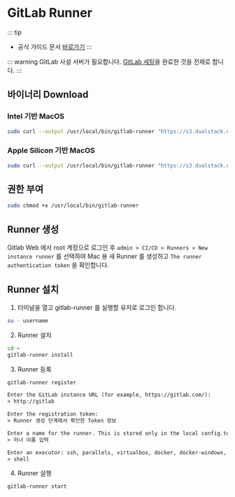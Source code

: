 # GitLab Runner

::: tip
* 공식 가이드 문서 [바로가기](https://docs.gitlab.com/runner/install/osx.html)
:::

::: warning
GitLab 사설 서버가 필요합니다. [GitLab 세팅](./gitlab.md)을 완료한 것을 전재로 합니다.
:::

## 바이너리 Download
### Intel 기반 MacOS
``` bash
sudo curl --output /usr/local/bin/gitlab-runner "https://s3.dualstack.us-east-1.amazonaws.com/gitlab-runner-downloads/latest/binaries/gitlab-runner-darwin-amd64"
```

### Apple Silicon 기반 MacOS
``` bash
sudo curl --output /usr/local/bin/gitlab-runner "https://s3.dualstack.us-east-1.amazonaws.com/gitlab-runner-downloads/latest/binaries/gitlab-runner-darwin-arm64"
```

## 권한 부여
``` bash
sudo chmod +x /usr/local/bin/gitlab-runner
```

## Runner 생성
Gitlab Web 에서 root 계정으로 로그인 후 `admin > CI/CD > Runners > New instance runner` 를 선택하여 Mac 용 새 Runner 를 생성하고 `The runner authentication token` 을 확인합니다.

## Runner 설치
1. 터미널을 열고 gitlab-runner 를 실행할 유저로 로그인 합니다.
``` bash
su - username
```
2. Runner 설치
``` bash
cd ~
gitlab-runner install
```

3. Runner 등록
``` bash
gitlab-runner register
```

``` txt
Enter the GitLab instance URL (for example, https://gitlab.com/):
> http://gitlab

Enter the registration token:
> Runner 생성 단계에서 확인한 Token 정보

Enter a name for the runner. This is stored only in the local config.toml file:
> 러너 이름 입력

Enter an executor: ssh, parallels, virtualbox, docker, docker-windows, docker+machine, kubernetes, shell, docker-autoscaler, instance, custom:
> shell
```

4. Runner 실행
``` bash
gitlab-runner start
```


